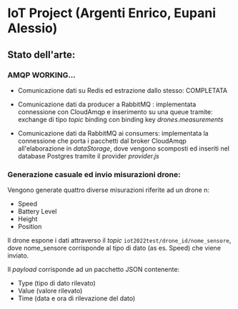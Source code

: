 # IoT Project (Argenti Enrico, Eupani Alessio)


## **Stato dell'arte:**  


### AMQP WORKING...
* Comunicazione dati su Redis ed estrazione dallo stesso: COMPLETATA
* Comunicazione dati da producer a RabbitMQ : implementata connessione con CloudAmqp e inserimento
  su una queue tramite:
	exchange di tipo *topic*
	binding con binding key *drones.measurements*

* Comunicazione dati da RabbitMQ ai consumers: implementata la connessione che porta i pacchetti
  dal broker CloudAmqp all'elaborazione in *dataStorage*, dove vengono scomposti ed inseriti 
  nel database Postgres tramite il provider *provider.js*

### Generazione casuale ed invio misurazioni drone:

Vengono generate quattro diverse misurazioni riferite ad un drone n:
* Speed
* Battery Level
* Height
* Position


Il drone espone i dati attraverso il *topic* `iot2022test/drone_id/nome_sensore`, 
dove nome_sensore corrisponde al tipo di dato (as es. Speed) che viene inviato. 

Il *payload* corrisponde ad un pacchetto JSON contenente:
* Type (tipo di dato rilevato)
* Value (valore rilevato)
* Time (data e ora di rilevazione del dato)

